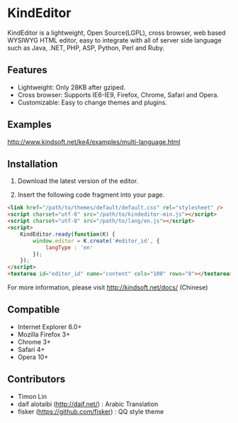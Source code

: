 
KindEditor
=================================================

KindEditor is a lightweight, Open Source(LGPL), cross browser, web based WYSIWYG HTML editor, easy to integrate with all of server side language such as Java, .NET, PHP, ASP, Python, Perl and Ruby.

## Features

* Lightweight: Only 28KB after gziped.
* Cross browser: Supports IE6-IE9, Firefox, Chrome, Safari and Opera.
* Customizable: Easy to change themes and plugins.

## Examples

http://www.kindsoft.net/ke4/examples/multi-language.html

## Installation

1. Download the latest version of the editor.

2. Insert the following code fragment into your page.

```html
<link href="/path/to/themes/default/default.css" rel="stylesheet" />
<script charset="utf-8" src="/path/to/kindeditor-min.js"></script>
<script charset="utf-8" src="/path/to/lang/en.js"></script>
<script>
	KindEditor.ready(function(K) {
		window.editor = K.create('#editor_id', {
			langType : 'en'
		});
	});
</script>
<textarea id="editor_id" name="content" cols="100" rows="8"></textarea>
```

For more information, please visit http://kindsoft.net/docs/ (Chinese)

## Compatible

* Internet Explorer 6.0+
* Mozilla Firefox 3+
* Chrome 3+
* Safari 4+
* Opera 10+

## Contributors

* Timon Lin
* daif alotaibi (http://daif.net/) : Arabic Translation
* fisker (https://github.com/fisker) : QQ style theme
